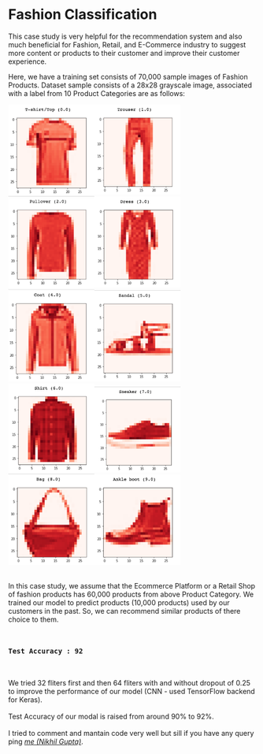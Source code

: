 # Fashion Classification

This case study is very helpful for the recommendation system and also much beneficial for Fashion, Retail, and E-Commerce industry to suggest more content or products to their customer and improve their customer experience.

Here, we have a training set consists of 70,000 sample images of Fashion Products. Dataset sample consists of a 28x28 grayscale image, associated with a label from 10 Product Categories are as follows:
<br>

<img src='0.png' width='175px'><img src='1.png' width='175px'><img src='2.png' width='175px'><img src='3.png' width='175px'><img src='4.png' width='175px'><img src='5.png' width='175px'><img src='6.png' width='175px'><img src='7.png' width='175px'><img src='8.png' width='175px'><img src='9.png' width='175px'>

<br>
In this case study, we assume that the Ecommerce Platform or a Retail Shop of fashion products has 60,000 products from above Product Category. We trained our model to predict products (10,000 products) used by our customers in the past. So, we can recommend similar products of there choice to them.
<br>
<br>
<br>
<pre>
<b>Test Accuracy : 92</b>
</pre>
<br>
<br>
We tried 32 fliters first and then 64 fliters with and without dropout of 0.25 to improve the performance of our model (CNN - used TensorFlow backend for Keras). 
<br><br>Test Accuracy of our modal is raised from around 90% to 92%. 
<br><br>
I tried to comment and mantain code very well but sill if you have any query ping <em><a href="https://www.linkedin.com/in/mrnikhilgupta/" rel="nofollow">me (Nikhil Gupta)</a></em>.
